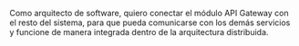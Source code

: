 Como arquitecto de software, quiero conectar el módulo API Gateway con el resto del sistema, para que pueda comunicarse con los demás servicios y funcione de manera integrada dentro de la arquitectura distribuida.